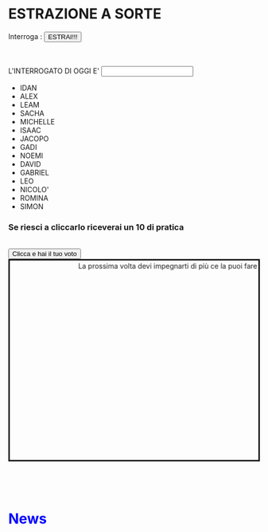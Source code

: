 <!DOCTYPE html>
<html>
<head>

<head>
<body>
<!-- Titolo -->
<h1 id="titolo"> ESTRAZIONE A SORTE </h1>

<p> Interroga : <input type="button" id="button" value="ESTRAI!!!" onClick="scegli()"/>

<br><br><label>L'INTERROGATO DI OGGI E' 
<input id="nome" type="text">
</label>



<div>
<ul>
<li>IDAN</li>
<li>ALEX</li>
<li>LEAM</li>
<li>SACHA</li>
<li>MICHELLE</li>
<li>ISAAC</li>
<li>JACOPO</li>
<li>GADI</li>
<li>NOEMI</li>
<li>DAVID</li>
<li>GABRIEL</li>
<li>LEO</li>
<li>NICOLO'</li>
<li>ROMINA</li>
<li>SIMON</li> 
</ul>
</div>


<script>
var titolo = document.getElementById("titolo");
console.log(titolo);
titolo.style.backgroundColor = "orange";
titolo.style.textAlign = "center";

var lista = ["IDAN","ALEX","LEAM","SACHA","MICHELLE","ISAAC","JACOPO","GADI","NOEMI","DAVID","GABRIEL","LEO","NICOLO'","ROMINA","SIMON"];
// scelta dell'interrogato
function scegli() {
var x = Math.floor(Math.random() * lista.length); 
document.getElementById("nome").value += "," + lista[x]
var interrogato = document.getElementsByTagName("li");
interrogato[x].style.backgroundColor = "yellow";
}


</script>
</body>
</html>
<h3>Se riesci a cliccarlo riceverai un 10 di pratica </h3><br>
<input type= "button" id= "bottone.btn" value= "Clicca e hai il tuo voto"/>
<script>
// al passaggio del mouse il bottone scappa
var bottonEl= document.getElementById("bottone.btn");
funzione = function() {
	var XPosition= Math.floor(Math.random()* 500);
    var YPosition= Math.floor(Math.random()* 500);
	bottonEl.style.position= "absolute";
    bottonEl.style.top= XPosition + "px";
    bottonEl.style.left= YPosition + "px";
}
bottonEl.addEventListener("mouseover", funzione);
</script>
</body>
</html>




<!-- Primo metodo -->
</script>
<marquee direction="down" width="500" height="400" behavior="alternate" style="border:solid">
  <marquee behavior="alternate">
    La prossima volta devi impegnarti di più ce la puoi fare 
  </marquee>
  <marquee direction="down">il tuo voto è 8 non sei riuscito a prendere 10 perchè non sei riuscito a schicciare il bottone</marquee>

</marquee>

<!-- Secondo metodo -->
<CENTER>
<MARQUEE WIDTH="100%" scrollamount="10"><FONT SIZE="30"
COLOR="Green"> Buon Lavoro!!!!</FONT>
</MARQUEE>
</CENTER>
<!-- Terzo metodo -->
<!DOCTYPE html>
<html>
<head>
<title> Page Title</title>
</head>
<style>
#h1 {
	color: blue;
    position:absolute;
    }
    </style>
    <body>
    <h1><div id = "h1"><strong> News</strong></div></h1>
    <script>
     var h1=document.getElementById("h1");
     h1.style.left = "0px";
     var funzione = function(){
     h1.style.left = (parseFloat(h1.style.left)+1)+"px";
     }
     window.setInterval(funzione, 1000/30);
     </script>
     </body>
     </html>
